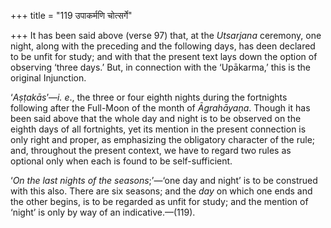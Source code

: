 +++
title = "119 उपाकर्मणि चोत्सर्गे"

+++
It has been said above (verse 97) that, at the *Utsarjana* ceremony, one
night, along with the preceding and the following days, has deen
declared to be unfit for study; and with that the present text lays down
the option of observing ‘three days.’ But, in connection with the
‘Upākarma,’ this is the original Injunction.

‘*Aṣṭakās*’—*i. e*., the three or four eighth nights during the
fortnights following after the Full-Moon of the month of *Āgrahāyaṇa*.
Though it has been said above that the whole day and night is to be
observed on the eighth days of all fortnights, yet its mention in the
present connection is only right and proper, as emphasizing the
obligatory character of the rule; and, throughout the present context,
we have to regard two rules as optional only when each is found to be
self-sufficient.

‘*On the last nights of the seasons*;’—‘one day and night’ is to be
construed with this also. There are six seasons; and the *day* on which
one ends and the other begins, is to be regarded as unfit for study; and
the mention of ‘night’ is only by way of an indicative.—(119).


